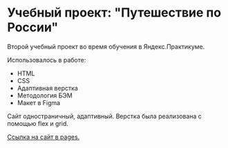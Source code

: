 # Учебный проект: "Путешествие по России"
Второй учебный проект во время обучения в Яндекс.Практикуме.

Использовалось в работе:

* HTML
* CSS
* Адаптивная верстка
* Методология БЭМ
* Макет в Figma

Сайт одностраничный, адаптивный.
Верстка была реализована с помощью flex и grid.


[Ссылка на сайт в pages.](https://smolib.github.io/russian-travel/)
